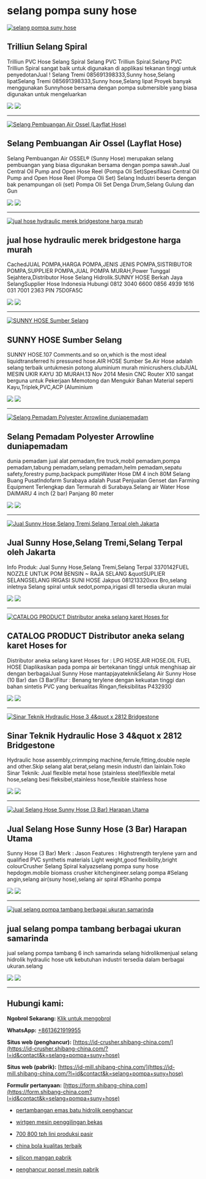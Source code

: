 # selang pompa suny hose

<a href="https://swt.shibang-china.com/?l=id&img&k=selang+pompa+suny+hose" target="_blank">![selang pompa suny hose](http://static.shibang-china.com/all-800x300/935.jpg)</a>

## Trilliun Selang Spiral
Trilliun PVC Hose Selang Spiral Selang PVC Trilliun Spiral.Selang PVC Trilliun Spiral sangat baik untuk digunakan di applikasi tekanan tinggi untuk penyedotanJual ! Selang Tremi 085691398333,Sunny hose,Selang lipatSelang Tremi 085691398333,Sunny hose,Selang lipat Proyek banyak menggunakan Sunnyhose bersama dengan pompa submersible yang biasa digunakan untuk mengeluarkan


<a href="https://whatsapp.shibangsoft.com/WhatsApp.php" target="_blank" title="WhatsApp">![](http://static.shibang-china.com/icon/whatsapp.png)</a> <a href="https://swt.shibang-china.com/?l=id&icon&k=selang+pompa+suny+hose" target="_blank">![](http://static.shibang-china.com/icon/chat-id.png)</a>

---

<a href="https://swt.shibang-china.com/?l=id&img&k=selang+pompa+suny+hose" target="_blank">![Selang Pembuangan Air Ossel (Layflat Hose)](http://static.shibang-china.com/all-800x300/775.jpg)</a>

## Selang Pembuangan Air Ossel (Layflat Hose)
Selang Pembuangan Air OSSEL® (Sunny Hose) merupakan selang pembuangan yang biasa digunakan bersama dengan pompa sawah.Jual Central Oil Pump and Open Hose Reel (Pompa Oli Set)Spesifikasi Central Oil Pump and Open Hose Reel (Pompa Oli Set) Selang Industri beserta dengan bak penampungan oli (set) Pompa Oli Set Denga Drum,Selang Gulung dan Gun


<a href="https://whatsapp.shibangsoft.com/WhatsApp.php" target="_blank" title="WhatsApp">![](http://static.shibang-china.com/icon/whatsapp.png)</a> <a href="https://swt.shibang-china.com/?l=id&icon&k=selang+pompa+suny+hose" target="_blank">![](http://static.shibang-china.com/icon/chat-id.png)</a>

---

<a href="https://swt.shibang-china.com/?l=id&img&k=selang+pompa+suny+hose" target="_blank">![jual hose hydraulic merek bridgestone harga murah](http://static.shibang-china.com/all-800x300/877.jpg)</a>

## jual hose hydraulic merek bridgestone harga murah
CachedJUAL POMPA,HARGA POMPA,JENIS JENIS POMPA,SISTRIBUTOR POMPA,SUPPLIER POMPA,JUAL POMPA MURAH,Power Tunggal Sejahtera,Distributor Hose Selang Hidrolik.SUNNY HOSE Berkah Jaya SelangSupplier Hose Indonesia Hubungi 0812 3040 6600 0856 4939 1616 031 7001 2363 PIN 75D0FA5C


<a href="https://whatsapp.shibangsoft.com/WhatsApp.php" target="_blank" title="WhatsApp">![](http://static.shibang-china.com/icon/whatsapp.png)</a> <a href="https://swt.shibang-china.com/?l=id&icon&k=selang+pompa+suny+hose" target="_blank">![](http://static.shibang-china.com/icon/chat-id.png)</a>

---

<a href="https://swt.shibang-china.com/?l=id&img&k=selang+pompa+suny+hose" target="_blank">![SUNNY HOSE Sumber Selang](http://static.shibang-china.com/all-800x300/258.jpg)</a>

## SUNNY HOSE Sumber Selang
SUNNY HOSE.107 Comments.and so on,which is the most ideal liquidtransferred hi pressured hose.AIR HOSE Sumber Se.Air Hose adalah selang terbaik untukmesin potong aluminium murah minicrushers.clubJUAL MESIN UKIR KAYU 3D MURAH.13 Nov 2014 Mesin CNC Router X10 sangat berguna untuk Pekerjaan Memotong dan Mengukir Bahan Material seperti Kayu,Triplek,PVC,ACP (Aluminium


<a href="https://whatsapp.shibangsoft.com/WhatsApp.php" target="_blank" title="WhatsApp">![](http://static.shibang-china.com/icon/whatsapp.png)</a> <a href="https://swt.shibang-china.com/?l=id&icon&k=selang+pompa+suny+hose" target="_blank">![](http://static.shibang-china.com/icon/chat-id.png)</a>

---

<a href="https://swt.shibang-china.com/?l=id&img&k=selang+pompa+suny+hose" target="_blank">![Selang Pemadam Polyester Arrowline duniapemadam](http://static.shibang-china.com/all-800x300/1060.jpg)</a>

## Selang Pemadam Polyester Arrowline duniapemadam
dunia pemadam jual alat pemadam,fire truck,mobil pemadam,pompa pemadam,tabung pemadam,selang pemadam,helm pemadam,sepatu safety,forestry pump,backpack pumpWater Hose DM 4 inch 80M Selang Buang PusatIndofarm Surabaya adalah Pusat Penjualan Genset dan Farming Equipment Terlengkap dan Termurah di Surabaya.Selang air Water Hose DAIMARU 4 inch (2 bar) Panjang 80 meter


<a href="https://whatsapp.shibangsoft.com/WhatsApp.php" target="_blank" title="WhatsApp">![](http://static.shibang-china.com/icon/whatsapp.png)</a> <a href="https://swt.shibang-china.com/?l=id&icon&k=selang+pompa+suny+hose" target="_blank">![](http://static.shibang-china.com/icon/chat-id.png)</a>

---

<a href="https://swt.shibang-china.com/?l=id&img&k=selang+pompa+suny+hose" target="_blank">![Jual Sunny Hose,Selang Tremi,Selang Terpal oleh Jakarta](http://static.shibang-china.com/all-800x300/40.jpg)</a>

## Jual Sunny Hose,Selang Tremi,Selang Terpal oleh Jakarta
Info Produk: Jual Sunny Hose,Selang Tremi,Selang Terpal 3370142FUEL NOZZLE UNTUK POM BENSIN ~ RAJA SELANG &quotSUPLIER SELANGSELANG IRIGASI SUNI HOSE Jakpus 081213320xxx Bro,selang inletnya Selang spiral untuk sedot,pompa,irigasi dll tersedia ukuran mulai


<a href="https://whatsapp.shibangsoft.com/WhatsApp.php" target="_blank" title="WhatsApp">![](http://static.shibang-china.com/icon/whatsapp.png)</a> <a href="https://swt.shibang-china.com/?l=id&icon&k=selang+pompa+suny+hose" target="_blank">![](http://static.shibang-china.com/icon/chat-id.png)</a>

---

<a href="https://swt.shibang-china.com/?l=id&img&k=selang+pompa+suny+hose" target="_blank">![CATALOG PRODUCT Distributor aneka selang karet Hoses for](http://static.shibang-china.com/all-800x300/998.jpg)</a>

## CATALOG PRODUCT Distributor aneka selang karet Hoses for
Distributor aneka selang karet Hoses for : LPG HOSE.AIR HOSE.OIL FUEL HOSE Diaplikasikan pada pompa air bertekanan tinggi untuk menghisap air dengan berbagaiJual Sunny Hose mantapjayateknikSelang Air Sunny Hose (10 Bar) dan (3 Bar)Fitur : Benang terylene dengan kekuatan tinggi dan bahan sintetis PVC yang berkualitas Ringan,fleksibilitas P432930


<a href="https://whatsapp.shibangsoft.com/WhatsApp.php" target="_blank" title="WhatsApp">![](http://static.shibang-china.com/icon/whatsapp.png)</a> <a href="https://swt.shibang-china.com/?l=id&icon&k=selang+pompa+suny+hose" target="_blank">![](http://static.shibang-china.com/icon/chat-id.png)</a>

---

<a href="https://swt.shibang-china.com/?l=id&img&k=selang+pompa+suny+hose" target="_blank">![Sinar Teknik Hydraulic Hose 3 4&quot x 2812 Bridgestone](http://static.shibang-china.com/all-800x300/1373.jpg)</a>

## Sinar Teknik Hydraulic Hose 3 4&quot x 2812 Bridgestone
Hydraulic hose assembly,crimmping machine,ferrule,fitting,double neple and other.Skip selang alat berat,selang mesin industri dan lainlain.Toko Sinar Teknik: Jual flexible metal hose (stainless steel)flexible metal hose,selang besi fleksibel,stainless hose,flexible stainless hose


<a href="https://whatsapp.shibangsoft.com/WhatsApp.php" target="_blank" title="WhatsApp">![](http://static.shibang-china.com/icon/whatsapp.png)</a> <a href="https://swt.shibang-china.com/?l=id&icon&k=selang+pompa+suny+hose" target="_blank">![](http://static.shibang-china.com/icon/chat-id.png)</a>

---

<a href="https://swt.shibang-china.com/?l=id&img&k=selang+pompa+suny+hose" target="_blank">![Jual Selang Hose Sunny Hose (3 Bar) Harapan Utama](http://static.shibang-china.com/all-800x300/776.jpg)</a>

## Jual Selang Hose Sunny Hose (3 Bar) Harapan Utama
Sunny Hose (3 Bar) Merk : Jason Features : Highstrength terylene yarn and qualified PVC synthetis materials Light weight,good flexibility,bright colourCrusher Selang Spiral kalyazselang pompa suny hose hepdogm.mobile biomass crusher kitchengineer.selang pompa #Selang angin,selang air(suny hose),selang air spiral #Shanho pompa


<a href="https://whatsapp.shibangsoft.com/WhatsApp.php" target="_blank" title="WhatsApp">![](http://static.shibang-china.com/icon/whatsapp.png)</a> <a href="https://swt.shibang-china.com/?l=id&icon&k=selang+pompa+suny+hose" target="_blank">![](http://static.shibang-china.com/icon/chat-id.png)</a>

---

<a href="https://swt.shibang-china.com/?l=id&img&k=selang+pompa+suny+hose" target="_blank">![jual selang pompa tambang berbagai ukuran samarinda](http://static.shibang-china.com/all-800x300/110.jpg)</a>

## jual selang pompa tambang berbagai ukuran samarinda
jual selang pompa tambang 6 inch samarinda selang hidrolikmenjual selang hidrolik hydraulic hose utk kebutuhan industri tersedia dalam berbagai ukuran.selang

<a href="https://whatsapp.shibangsoft.com/WhatsApp.php" target="_blank" title="WhatsApp">![](http://static.shibang-china.com/icon/whatsapp.png)</a> <a href="https://swt.shibang-china.com/?l=id&icon&k=selang+pompa+suny+hose" target="_blank">![](http://static.shibang-china.com/icon/chat-id.png)</a>

---
## Hubungi kami:

**Ngobrol Sekarang:** [Klik untuk mengobrol](https://swt.shibang-china.com?l=id&contact&k=selang+pompa+suny+hose)

**WhatsApp:**  [+8613621919955](https://whatsapp.shibangsoft.com/WhatsApp.php)

**Situs web (penghancur):** [https://id-crusher.shibang-china.com/](https://id-crusher.shibang-china.com/?l=id&contact&k=selang+pompa+suny+hose)

**Situs web (pabrik):** [https://id-mill.shibang-china.com/](https://id-mill.shibang-china.com/?l=id&contact&k=selang+pompa+suny+hose)

**Formulir pertanyaan:** [https://form.shibang-china.com](https://form.shibang-china.com?l=id&contact&k=selang+pompa+suny+hose)

* [pertambangan emas batu hidrolik penghancur](../39/pertambangan%20emas%20batu%20hidrolik%20penghancur.md)

* [wirtgen mesin penggilingan bekas](../37/wirtgen%20mesin%20penggilingan%20bekas.md)

* [700 800 tph lini produksi pasir](../31/700%20800%20tph%20lini%20produksi%20pasir.md)

* [china bola kualitas terbaik](../40/china%20bola%20kualitas%20terbaik.md)

* [silicon mangan pabrik](../39/silicon%20mangan%20pabrik.md)

* [penghancur ponsel mesin pabrik](../33/penghancur%20ponsel%20mesin%20pabrik.md)